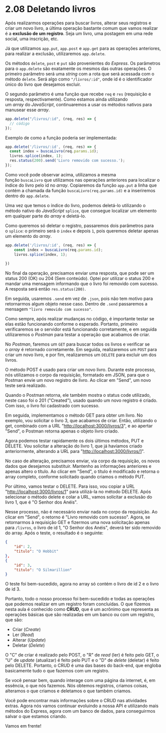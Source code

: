 # 2.08 Deletando livros

Após realizarmos operações para buscar livros, alterar seus registros e criar um novo livro, a última operação bastante comum que vamos realizar é a **exclusão de um registro**. Seja um livro, uma postagem em uma rede social, uma inscrição, etc.

Já que utilizamos `app.put`, `app.post` e `app.get` para as operações anteriores, para realizar a exclusão, utilizaremos `app.delete`.

Os métodos `delete`, `post` e `put` são provenientes do _Express_. Os parâmetros para o `app.delete` são exatamente os mesmos das outras operações. O primeiro parâmetro será uma _string_ com a rota que será acessada com o método `delete`. Será algo como `"/livros/:id"`, onde id é o identificador único do livro que desejamos excluir.

O segundo parâmetro é uma função que recebe `req` e `res` (requisição e resposta, respectivamente). Como estamos ainda utilizando um _array_ do _JavaScript_, continuaremos a usar os métodos nativos para manusear esse _array_.

```javascript
app.delete("/livros/:id", (req, res) => {
  // código
});
```

Exemplo de como a função poderia ser implementada:

```javascript
app.delete('/livros/:id', (req, res) => {
  const index = buscaLivro(req.params.id);
  livros.splice(index, 1);
  res.status(200).send('Livro removido com sucesso.');
});
```

Como você pode observar acima, utilizamos a mesma função `buscaLivro` que utilizamos nas operações anteriores para localizar o índice do livro pelo id no _array_. Copiaremos da função `app.put` a linha que contém a chamada da função `buscaLivro(req.params.id)` e a inseriremos dentro do `app.delete`.

Uma vez que temos o índice do livro, podemos deletá-lo utilizando o método nativo do _JavaScript_ `splice`, que consegue localizar um elemento em qualquer parte do _array_ e deletá-lo.

Como queremos só deletar o registro, passaremos dois parâmetros para o `splice`: o primeiro será o `index` e depois `1`, pois queremos deletar apenas um elemento do _array_.

```javascript
app.delete('/livros/:id', (req, res) => {
    const index = buscaLivro(req.params.id);
    livros.splice(index, 1);
    
})
```

No final da operação, precisamos enviar uma resposta, que pode ser um status 200 (OK) ou 204 (Sem conteúdo). Optei por utilizar o status 200 e mandar uma mensagem informando que o livro foi removido com sucesso. A resposta será então `res.status(200)`.

Em seguida, usaremos `.send` em vez de `.json`, pois não tem motivo para retornarmos algum objeto nesse caso. Dentro de `.send` passaremos a mensagem `"livro removido com sucesso"`.

Como sempre, após realizar mudanças no código, é importante testar se elas estão funcionando conforme o esperado. Portanto, primeiro verificaremos se o servidor está funcionando corretamente, e em seguida utilizaremos o _Postman_ para testar a operação que acabamos de criar.

No _Postman_, faremos um `GET` para buscar todos os livros e verificar se o _array_ é retornado corretamente. Em seguida, realizaremos um `POST` para criar um novo livro, e por fim, realizaremos um `DELETE` para excluir um dos livros.

O método POST é usado para criar um novo livro. Durante este processo, nós utilizamos o corpo da requisição, formatado em JSON, para que o Postman envie um novo registro de livro. Ao clicar em "Send", um novo teste será realizado.

Quando o Postman retorna, ele também mostra o status code utilizado, neste caso foi o 201 ("Created"), usado quando um novo registro é criado. Com isso, o livro foi cadastrado com sucesso.

Em seguida, implementamos o método GET para obter um livro. No exemplo, vou solicitar o livro 3, que acabamos de criar. Então, utilizando o get, combinado com a URL "[http://localhost:3000/livros/3](http://localhost:3000/livros/3)", e ao apertar "Send", o Postman retorna apenas o objeto livro criado.

Agora podemos testar rapidamente os dois últimos métodos, PUT e DELETE. Vou solicitar a alteração do livro 1, que já havíamos criado anteriormente, alterando a URL para "[http://localhost:3000/livros/1](http://localhost:3000/livros/1)".

No caso de alteração, precisamos enviar, via corpo da requisição, os novos dados que desejamos substituir. Mantenho as informações anteriores e apenas altero o título. Ao clicar em "Send", o título é modificado e retorna o array completo, conforme solicitado quando criamos o método PUT.

Por último, vamos testar o DELETE. Para isso, vou copiar a URL "[http://localhost:3000/livros/1](http://localhost:3000/livros/1)" para utilizá-la no método DELETE. Após selecionar o método delete e colar a URL, vamos solicitar a exclusão do livro 1, que é "O Senhor dos Anéis".

Nesse processo, não é necessário enviar nada no corpo da requisição. Ao clicar em "Send", o retorno é "Livro removido com sucesso". Agora, se retornarmos à requisição GET e fizermos uma nova solicitação apenas para `/livros`, o livro de id 1, "O Senhor dos Anéis", deverá ter sido removido do array. Após o teste, o resultado é o seguinte:

```json
{
    "id": 2,
    "titulo": "O Hobbit"
},
{
    "id": 3,
    "titulo": "O Silmarillion"
}
```

O teste foi bem-sucedido, agora no array só contém o livro de id 2 e o livro de id 3.

Portanto, todo o nosso processo foi bem-sucedido e todas as operações que podemos realizar em um registro foram concluídas. O que fizemos nesta aula é conhecido como **CRUD**, que é um acrônimo que representa as operações básicas que são realizadas em um banco ou com um registro, que são:

- Criar (_Create_)
- Ler (_Read_)
- Alterar (_Update_)
- Deletar (_Delete_)

O "C" de criar é realizado pelo POST, o "R" de _read_ (ler) é feito pelo GET, o "U" de _update_ (atualizar) é feito pelo PUT e o "D" de _delete_ (deletar) é feito pelo DELETE. Portanto, o CRUD é uma das bases do back-end, que engloba basicamente tudo o que fazemos com um registro.

Se você pensar bem, quando interage com uma página da internet, é, em essência, o que nós fazemos. Nós obtemos registros, criamos coisas, alteramos o que criamos e deletamos o que também criamos.

Você pode encontrar mais informações sobre o CRUD nas atividades extras. Agora nós vamos continuar evoluindo a nossa API e utilizando mais métodos do Express, agora com um banco de dados, para conseguirmos salvar o que estamos criando.

Vamos em frente!